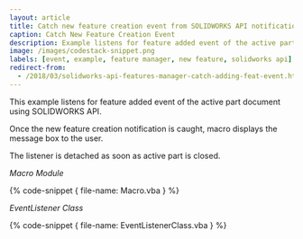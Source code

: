 ```yaml
---
layout: article
title: Catch new feature creation event from SOLIDWORKS API notification
caption: Catch New Feature Creation Event
description: Example listens for feature added event of the active part document and displays the message box
image: /images/codestack-snippet.png
labels: [event, example, feature manager, new feature, solidworks api]
redirect-from:
  - /2018/03/solidworks-api-features-manager-catch-adding-feat-event.html
---
```

This example listens for feature added event of the active part document using SOLIDWORKS API.

Once the new feature creation notification is caught, macro displays the message box to the user.

The listener is detached as soon as active part is closed.

*Macro Module*

{% code-snippet { file-name: Macro.vba } %}

*EventListener Class*

{% code-snippet { file-name: EventListenerClass.vba } %}